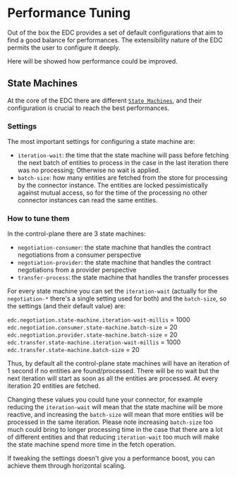 # Performance Tuning

Out of the box the EDC provides a set of default configurations that aim to find a good balance for performances.
The extensibility nature of the EDC permits the user to configure it deeply.

Here will be showed how performance could be improved.

## State Machines
At the core of the EDC there are different [`State Machines`](state-machine.md), and their configuration is crucial to
reach the best performances.

### Settings
The most important settings for configuring a state machine are:
- `iteration-wait`: the time that the state machine will pass before fetching the next batch of entities to process in 
                    the case in the last iteration there was no processing; Otherwise no wait is applied.
- `batch-size`: how many entities are fetched from the store for processing by the connector instance. The entities are
                locked pessimistically against mutual access, so for the time of the processing no other connector 
                instances can read the same entities.

### How to tune them
In the control-plane there are 3 state machines:
- `negotiation-consumer`: the state machine that handles the contract negotiations from a consumer perspective
- `negotiation-provider`: the state machine that handles the contract negotiations from a provider perspective
- `transfer-process`: the state machine that handles the transfer processes

For every state machine you can set the `iteration-wait` (actually for the `negotiation-*` there's a single setting 
used for both) and the `batch-size`, so the settings (and their default value) are:

`edc.negotiation.state-machine.iteration-wait-millis` = 1000
`edc.negotiation.consumer.state-machine.batch-size` = 20
`edc.negotiation.provider.state-machine.batch-size` = 20
`edc.transfer.state-machine.iteration-wait-millis` = 1000
`edc.transfer.state-machine.batch-size` = 20

Thus, by default all the control-plane state machines will have an iteration of 1 second if no
entities are found/processed. There will be no wait but the next iteration will start as soon as all the entities are 
processed. At every iteration 20 entities are fetched.

Changing these values you could tune your connector, for example reducing the `iteration-wait` will mean that the state
machine will be more reactive, and increasing the `batch-size` will mean that more entities will be processed in the
same iteration. Please note increasing `batch-size` too much could bring to longer processing time in the case that 
there are a lot of different entities and that reducing `iteration-wait` too much will make the state machine spend more
time in the fetch operation.

If tweaking the settings doesn't give you a performance boost, you can achieve them through horizontal scaling.
